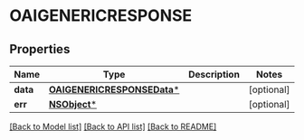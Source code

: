 # OAIGENERICRESPONSE

## Properties
Name | Type | Description | Notes
------------ | ------------- | ------------- | -------------
**data** | [**OAIGENERICRESPONSEData***](OAIGENERICRESPONSEData.md) |  | [optional] 
**err** | [**NSObject***](.md) |  | [optional] 

[[Back to Model list]](../README.md#documentation-for-models) [[Back to API list]](../README.md#documentation-for-api-endpoints) [[Back to README]](../README.md)


